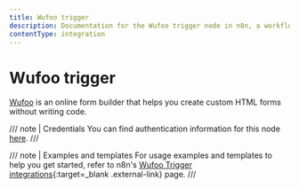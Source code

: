 ```yaml
---
title: Wufoo trigger
description: Documentation for the Wufoo trigger node in n8n, a workflow automation platform. Includes details of operations and configuration, and links to examples and credentials information.
contentType: integration
---
```


# Wufoo trigger

[Wufoo](https://wufoo.com) is an online form builder that helps you create custom HTML forms without writing code.

/// note | Credentials
You can find authentication information for this node [here](/integrations/builtin/credentials/wufoo/).
///

///  note  | Examples and templates
For usage examples and templates to help you get started, refer to n8n's [Wufoo Trigger integrations](https://n8n.io/integrations/wufoo-trigger/){:target=_blank .external-link} page.
///
